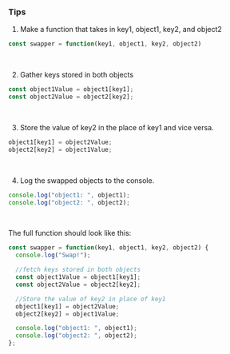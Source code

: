 ### Tips

1. Make a function that takes in key1, object1, key2, and object2
```js
const swapper = function(key1, object1, key2, object2)
```

</br>

2. Gather keys stored in both objects
```js
const object1Value = object1[key1];
const object2Value = object2[key2];
```

</br>

3. Store the value of key2 in the place of key1 and vice versa.
```js
object1[key1] = object2Value;
object2[key2] = object1Value;
```

</br>

4. Log the swapped objects to the console.
```js
console.log("object1: ", object1);
console.log("object2: ", object2);
```

</br>

The full function should look like this:
```js
const swapper = function(key1, object1, key2, object2) {
  console.log("Swap!");

  //fetch keys stored in both objects
  const object1Value = object1[key1];
  const object2Value = object2[key2];

  //Store the value of key2 in place of key1
  object1[key1] = object2Value;
  object2[key2] = object1Value;

  console.log("object1: ", object1);
  console.log("object2: ", object2);
};
```